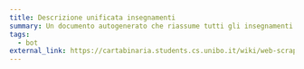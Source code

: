 ```yaml
---
title: Descrizione unificata insegnamenti
summary: Un documento autogenerato che riassume tutti gli insegnamenti di un piano didattico
tags:
  - bot
external_link: https://cartabinaria.students.cs.unibo.it/wiki/web-scraper/course-description-merged/
---
```

